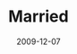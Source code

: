 ---
layout: music 
title: "Married"
series: "Typecast"
date: 2009-12-07 
description: "Chuck Mingo shares some principles that will establish healthy marriages."
audio: "http://s3.amazonaws.com/crossroadsaudiomessages/Typecast4.mp3"
audio-duration: "29:32"
src: "http://www.crossroads.net/players/media/series/190x110_Typecast.jpg"
---